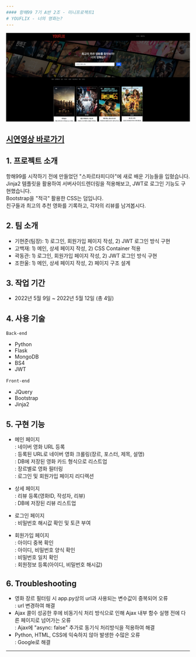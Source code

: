 ```yaml
---
#### 항해99 7기 A반 2조 - 미니프로젝트1  
# YOUFLIX - 너의 영화는?  
---
```

![main_example](./main_example.png)  

[시연영상 바로가기](https://youtu.be/hiapsxAHIX8)
---
## 1. 프로젝트 소개

항해99를 시작하기 전에 만들었던 "스파르타피디아"에 새로 배운 기능들을 입혔습니다.  
Jinja2 템플릿을 활용하여 서버사이드렌더링을 적용해보고, JWT로 로그인 기능도 구현했습니다.  
Bootstrap을 "적극" 활용한 CSS는 덤입니다.  
친구들과 최고의 추천 영화를 기록하고, 각자의 리뷰를 남겨봅시다.  

## 2. 팀 소개
- 기현준(팀장): 1) 로그인, 회원가입 페이지 작성, 2) JWT 로그인 방식 구현  
- 고백재: 1) 메인, 상세 페이지 작성, 2) CSS Container 적용  
- 곽동관: 1) 로그인, 회원가입 페이지 작성, 2) JWT 로그인 방식 구현  
- 조한울: 1) 메인, 상세 페이지 작성, 2) 페이지 구조 설계  

## 3. 작업 기간
- 2022년 5월 9일 ~ 2022년 5월 12일 (총 4일)

## 4. 사용 기술
`Back-end`  
- Python
- Flask
- MongoDB
- BS4
- JWT

`Front-end`
- JQuery
- Bootstrap
- Jinja2

## 5. 구현 기능
+ 메인 페이지  
  : 네이버 영화 URL 등록  
  : 등록된 URL로 네이버 영화 크롤링(장르, 포스터, 제목, 설명)  
  : DB에 저장된 영화 카드 형식으로 리스트업  
  : 장르별로 영화 필터링  
  : 로그인 및 회원가입 페이지 리디렉션  

+ 상세 페이지  
  : 리뷰 등록(영화ID, 작성자, 리뷰)  
  : DB에 저장된 리뷰 리스트업  

+ 로그인 페이지  
  : 비밀번호 해시값 확인 및 토큰 부여  

+ 회원가입 페이지  
  : 아이디 중복 확인  
  : 아이디, 비밀번호 양식 확인  
  : 비밀번호 일치 확인  
  : 회원정보 등록(아이디, 비밀번호 해시값)  

## 6. Troubleshooting  
- 영화 장르 필터링 시 app.py상의 url과 사용되는 변수값이 중복되어 오류  
  : url 변경하여 해결  
- Ajax 콜이 성공한 후에 비동기식 처리 방식으로 인해 Ajax 내부 함수 실행 전에 다른 페이지로 넘어가는 오류  
  : Ajax에 "async: false" 추가로 동기식 처리방식을 적용하여 해결  
- Python, HTML, CSS에 익숙하지 않아 발생한 수많은 오류  
  : Google로 해결  
---
